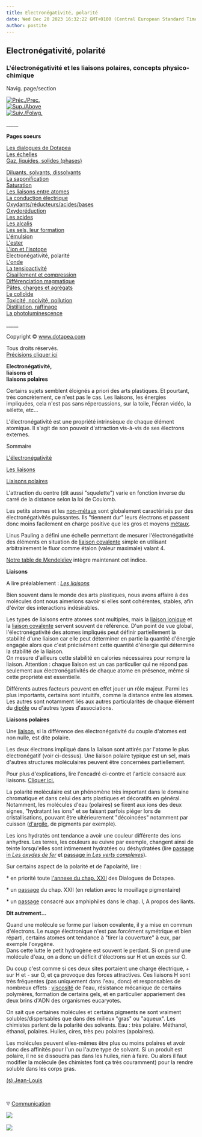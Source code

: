 ```yaml
---
title: Electronégativité, polarité
date: Wed Dec 20 2023 16:32:22 GMT+0100 (Central European Standard Time)
author: postite
---
```


## Electronégativité, polarité
### L'électronégativité et les liaisons polaires, concepts physico-chimique
 Navig. page/section

[![Préc./Prec.](_derived/back_cmp_themenoir010_back.gif)](ion.html)  
[![Sup./Above](_derived/up_cmp_themenoir010_up.gif)](conceptsphysicchim.html)  
[![Suiv./Folwg.](_derived/next_cmp_themenoir010_next.gif)](onde.html)

\_\_\_\_\_

**Pages soeurs**

[Les dialogues de Dotapea](dialoguesdotapea.html)  
[Les échelles](echelles.html)  
[Gaz, liquides, solides (phases)](gazliquidessolides.html)  

[Diluants, solvants, dissolvants](diluantssolvants.html)  
[La saponification](saponification.html)  
[Saturation](saturation.html)  
[Les liaisons entre atomes](liaisons.html)  
[La conduction électrique](conductionelec.html)  
[Oxydants/réducteurs/acides/bases](oxyreducacidesbases.html)  
[Oxydoréduction](oxydoreduction.html)  
[Les acides](acides.html)  
[Les alcalis](alcali.html)  
[Les sels, leur formation](formationdesels.html)  
[L'émulsion](emulsion.html)  
[L'ester](ester.html)  
[L'ion et l'isotope](ion.html)  
Electronégativité, polarité  
[L'onde](onde.html)  
[La tensioactivité](tensioactivite.html)  
[Cisaillement et compression](cisaillecompr.html)  
[Différenciation magmatique](differenciatmagma.html)  
[Pâtes, charges et agrégats](pateschargesagreg.html)  
[Le colloïde](colloide.html)  
[Toxicité, nocivité, pollution](toxicite.html)  
[Distillation, raffinage](distillationraffinage.html)  
[La photoluminescence](photoluminescence.html)

\_\_\_\_\_

Copyright © www.dotapea.com

Tous droits réservés.  
[Précisions cliquer ici](droitscopie.html)

**Electronégativité,  
liaisons et  
liaisons polaires**

Certains sujets semblent éloignés a priori des arts plastiques. Et pourtant, très concrètement, ce n'est pas le cas. Les liaisons, les énergies impliquées, cela n'est pas sans répercussions, sur la toile, l'écran vidéo, la sélette, etc...

L'électronégativité est une propriété intrinsèque de chaque élément atomique. Il s'agit de son pouvoir d'attraction vis-à-vis de ses électrons externes.

Sommaire

[L'électronégativité](electronega.html#electronegativite)

[Les liaisons](electronega.html#liaisons)

[Liaisons polaires](electronega.html#liaisonpolaire)

L'attraction du centre (dit aussi "squelette") varie en fonction inverse du carré de la distance selon la loi de Coulomb.

Les petits atomes et les [non-métaux](nonmetaux.html) sont globalement caractérisés par des électronégativités puissantes. Ils "tiennent dur" leurs électrons et passent donc moins facilement en charge positive que les gros et moyens [métaux](metal.html).

Linus Pauling a défini une échelle permettant de mesurer l'électronégativité des éléments en situation de [liaison covalente](covalence.html) simple en utilisant arbitrairement le fluor comme étalon (valeur maximale) valant 4.

[Notre table de Mendeleïev](annexe1.html) intègre maintenant cet indice.

**Liaisons**

A lire préalablement : _[Les liaisons](liaisons.html)_

Bien souvent dans le monde des arts plastiques, nous avons affaire à des molécules dont nous aimerions savoir si elles sont cohérentes, stables, afin d'éviter des interactions indésirables.

Les types de liaisons entre atomes sont multiples, mais la [liaison ionique](liaisons.html#ioniques) et la [liaison covalente](covalence.html) servent souvent de référence. D'un point de vue global, l'électronégativité des atomes impliqués peut définir partiellement la stabilité d'une liaison car elle peut déterminer en partie la quantité d'énergie engagée alors que c'est précisément cette quantité d'énergie qui détermine la stabilité de la liaison.  
On mesure d'ailleurs cette stabilité en calories nécessaires pour rompre la liaison. Attention : chaque liaison est un cas particulier qui ne répond pas seulement aux électronégativités de chaque atome en présence, même si cette propriété est essentielle.

Différents autres facteurs peuvent en effet jouer un rôle majeur. Parmi les plus importants, certains sont intuitifs, comme la distance entre les atomes. Les autres sont notamment liés aux autres particularités de chaque élément du [dipôle](dipole.html) ou d'autres types d'associations.

**Liaisons polaires**

Une [liaison](liaisons.html), si la différence des électronégativité du couple d'atomes est non nulle, est dite polaire.

Les deux électrons impliqué dans la liaison sont attirés par l'atome le plus électronégatif (voir ci-dessus). Une liaison polaire typique est un sel, mais d'autres structures moléculaires peuvent être concernées partiellement.

Pour plus d'explications, lire l'encadré ci-contre et l'article consacré aux liaisons. [Cliquer ici.](liaisons.html)

La polarité moléculaire est un phénomène très important dans le domaine chromatique et dans celui des arts plastiques et décoratifs en général. Notamment, les molécules d'eau (polaires) se fixent aux ions des deux signes, "hydratant les ions" et se faisant parfois piéger lors de cristallisations, pouvant être ultérieurement "décoincées" notamment par cuisson ([d'argile](argile.html), de pigments par exemple).

Les ions hydratés ont tendance a avoir une couleur différente des ions anhydres. Les terres, les couleurs au cuivre par exemple, changent ainsi de teinte lorsqu'elles sont intimement hydratées ou déshydratées (lire [passage in _Les oxydes de fer_](oxydesdefer.html#variationparcalcination) et [passage in _Les verts complexes_](vertscomplexes.html#terrevertecalcinee)).

Sur certains aspect de la polarité et de l'apolarité, lire :

\* en priorité toute [l'annexe du chap. XXII](chap22momentpoles.html) des Dialogues de Dotapea.

\* un [passage](chap22mouillage.html#polariteapolarite) du chap. XXII (en relation avec le mouillage pigmentaire)

\* un [passage](chap01liants.html#polariteamphiphile) consacré aux amphiphiles dans le chap. I, A propos des liants.

**Dit autrement...**

Quand une molécule se forme par liaison covalente, il y a mise en commun d'électrons. Le nuage électronique n'est pas forcément symétrique et bien réparti, certains atomes ont tendance à "tirer la couverture" à eux, par exemple l'oxygène.  
Dans cette lutte le petit hydrogène est souvent le perdant. Si on prend une molécule d'eau, on a donc un déficit d'électrons sur H et un excès sur O.

Du coup c'est comme si ces deux sites portaient une charge électrique, + sur H et - sur O, et ça provoque des forces attractives. Ces liaisons H sont très fréquentes (pas uniquement dans l'eau, donc) et responsables de nombreux effets : [viscosité](viscosite.html) de l'eau, résistance mécanique de certains polymères, formation de certains gels, et en particulier appariement des deux brins d'ADN des organismes eucaryotes.

On sait que certaines molécules et certains pigments ne sont vraiment solubles/dispersables que dans des milieux "gras" ou "aqueux". Les chimistes parlent de la polarité des solvants. Eau : très polaire. Méthanol, éthanol, polaires. Huiles, cires, très peu polaires (apolaires).

Les molécules peuvent elles-mêmes être plus ou moins polaires et avoir donc des affinités pour l'un ou l'autre type de solvant. Si un produit est polaire, il ne se dissoudra pas dans les huiles, rien à faire. Ou alors il faut modifier la molécule (les chimistes font ça très couramment) pour la rendre soluble dans les corps gras.

[(s) Jean-Louis](quinoussommes.html#jeanlouis)



 ![](images/transparent122x1.gif)

![](images/flechebas.gif) [Communication](http://www.artrealite.com/annonceurs.htm) 

[![](https://cbonvin.fr/sites/regie.artrealite.com/visuels/campagne1.png)](index-2.html#20131014)

![](https://cbonvin.fr/sites/regie.artrealite.com/visuels/campagne2.png)